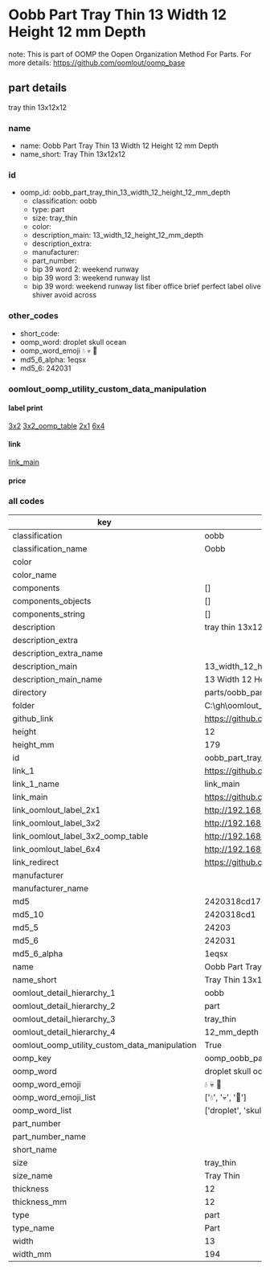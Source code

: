 # Oobb Part Tray Thin 13 Width 12 Height 12 mm Depth  

note: This is part of OOMP the Oopen Organization Method For Parts. For more details: https://github.com/oomlout/oomp_base

##  part details
  



tray thin 13x12x12



### name
* name: Oobb Part Tray Thin 13 Width 12 Height 12 mm Depth
* name_short: Tray Thin 13x12x12 
### id
* oomp_id: oobb_part_tray_thin_13_width_12_height_12_mm_depth
  * classification: oobb
  * type: part
  * size: tray_thin
  * color: 
  * description_main: 13_width_12_height_12_mm_depth
  * description_extra: 
  * manufacturer: 
  * part_number: 
  * bip 39 word 2: weekend runway
  * bip 39 word 3: weekend runway list
  * bip 39 word: weekend runway list fiber office brief perfect label olive shiver avoid across

### other_codes
* short_code: 
* oomp_word: droplet skull ocean
* oomp_word_emoji :droplet: :skull: :ocean:
* md5_6_alpha: 1eqsx
* md5_6: 242031






### oomlout_oomp_utility_custom_data_manipulation
#### label print
[3x2](http://192.168.1.245:1112/?label=oomp%201eqsx)
[3x2_oomp_table](http://192.168.1.108:1112/?label=oomp%201eqsx)
[2x1](http://192.168.1.242:1112/?label=oomp%201eqsx)
[6x4](http://192.168.1.55:1112/?label=oomp%201eqsx)    

#### link

[link_main](https://github.com/oomlout/oomlout_oobb_version_4_generated_parts/tree/main/navigation_oomp/oobb/part/tray_thin/13_width_12_height_12_mm_depth/part)                              

#### price







### all codes 
| key | value |  
| --- | --- |  
| classification | oobb |  
| classification_name | Oobb |  
| color |  |  
| color_name |  |  
| components | [] |  
| components_objects | [] |  
| components_string | [] |  
| description | tray thin 13x12x12 |  
| description_extra |  |  
| description_extra_name |  |  
| description_main | 13_width_12_height_12_mm_depth |  
| description_main_name | 13 Width 12 Height 12 mm Depth |  
| directory | parts/oobb_part_tray_thin_13_width_12_height_12_mm_depth |  
| folder | C:\gh\oomlout_oobb_version_4_generated_parts\parts\oobb_part_tray_thin_13_width_12_height_12_mm_depth |  
| github_link | https://github.com/oomlout/oomlout_oomp_part_src/tree/main/parts/oobb_part_tray_thin_13_width_12_height_12_mm_depth |  
| height | 12 |  
| height_mm | 179 |  
| id | oobb_part_tray_thin_13_width_12_height_12_mm_depth |  
| link_1 | https://github.com/oomlout/oomlout_oobb_version_4_generated_parts/tree/main/navigation_oomp/oobb/part/tray_thin/13_width_12_height_12_mm_depth/part |  
| link_1_name | link_main |  
| link_main | https://github.com/oomlout/oomlout_oobb_version_4_generated_parts/tree/main/navigation_oomp/oobb/part/tray_thin/13_width_12_height_12_mm_depth/part |  
| link_oomlout_label_2x1 | http://192.168.1.242:1112/?label=oomp%201eqsx |  
| link_oomlout_label_3x2 | http://192.168.1.245:1112/?label=oomp%201eqsx |  
| link_oomlout_label_3x2_oomp_table | http://192.168.1.108:1112/?label=oomp%201eqsx |  
| link_oomlout_label_6x4 | http://192.168.1.55:1112/?label=oomp%201eqsx |  
| link_redirect | https://github.com/oomlout/oomlout_oobb_version_4_generated_parts/tree/main/parts/oobb_tray_thin_13_12_12 |  
| manufacturer |  |  
| manufacturer_name |  |  
| md5 | 2420318cd17c34606fccc55b04ef5fc8 |  
| md5_10 | 2420318cd1 |  
| md5_5 | 24203 |  
| md5_6 | 242031 |  
| md5_6_alpha | 1eqsx |  
| name | Oobb Part Tray Thin 13 Width 12 Height 12 mm Depth |  
| name_short | Tray Thin 13x12x12  |  
| oomlout_detail_hierarchy_1 | oobb |  
| oomlout_detail_hierarchy_2 | part |  
| oomlout_detail_hierarchy_3 | tray_thin |  
| oomlout_detail_hierarchy_4 | 12_mm_depth |  
| oomlout_oomp_utility_custom_data_manipulation | True |  
| oomp_key | oomp_oobb_part_tray_thin_13_width_12_height_12_mm_depth |  
| oomp_word | droplet skull ocean |  
| oomp_word_emoji | :droplet: :skull: :ocean: |  
| oomp_word_emoji_list | [':droplet:', ':skull:', ':ocean:'] |  
| oomp_word_list | ['droplet', 'skull', 'ocean'] |  
| part_number |  |  
| part_number_name |  |  
| short_name |  |  
| size | tray_thin |  
| size_name | Tray Thin |  
| thickness | 12 |  
| thickness_mm | 12 |  
| type | part |  
| type_name | Part |  
| width | 13 |  
| width_mm | 194 |  
